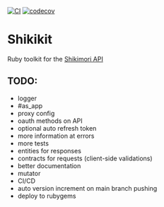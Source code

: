 [![CI](https://github.com/iwdt/shikikit/actions/workflows/main.yml/badge.svg)](https://github.com/iwdt/shikikit/actions/workflows/main.yml) [![codecov](https://codecov.io/gh/iwdt/shikikit/graph/badge.svg)](https://codecov.io/gh/iwdt/shikikit)

# Shikikit
Ruby toolkit for the [Shikimori API](https://shikimori.one)

## TODO:
- logger
- #as_app
- proxy config
- oauth methods on API
- optional auto refresh token
- more information at errors
- more tests
- entities for responses
- contracts for requests (client-side validations)
- better documentation
- mutator
- CI/CD
- auto version increment on main branch pushing
- deploy to rubygems
